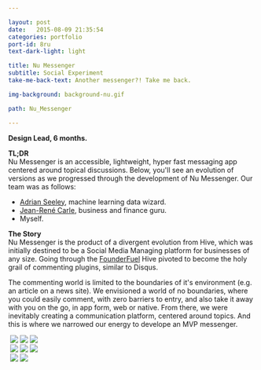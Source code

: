 ```yaml
---

layout: post
date:   2015-08-09 21:35:54
categories: portfolio
port-id: 8ru
text-dark-light: light

title: Nu Messenger
subtitle: Social Experiment
take-me-back-text: Another messenger?! Take me back.

img-background: background-nu.gif

path: Nu_Messenger

---
```


<b>Design Lead, 6 months.</b>

<b>TL;DR</b><br>
Nu Messenger is an accessible, lightweight, hyper fast messaging app centered around topical discussions. Below, you'll see an evolution of versions as we progressed through the development of Nu Messenger. Our team was as follows:

- <a href="https://ca.linkedin.com/in/adrianseeley" target="_blank">Adrian Seeley</a>, machine learning data wizard.
- <a href="https://ca.linkedin.com/pub/jean-rené-carle-mossdorf/13/882/a10" target="_blank">Jean-René Carle</a>, business and finance guru.
- Myself.

<b>The Story</b><br>
Nu Messenger is the product of a divergent evolution from Hive, which was initially destined to be a Social Media Managing platform for businesses of any size. Going through the <a href="http://founderfuel.com/en/" target="_blank">FounderFuel</a> Hive pivoted to become the holy grail of commenting plugins, similar to Disqus.

The commenting world is limited to the boundaries of it's environment (e.g. an article on a news site). We envisioned a world of no boundaries, where you could easily comment, with zero barriers to entry, and also take it away with you on the go, in app form, web or native. From there, we were inevitably creating a communication platform, centered around topics. And this is where we narrowed our energy to develope an MVP messenger.

<div className="image-container">
    <img className="clear" src=""/>
    <img className="w1" src="./img/work/nu/header-1.jpg"/>
    <img className="w3" src="./img/work/nu/nu-home-1.jpg"/>
    <img className="w4" src="./img/work/nu/nu-app-store-1.jpg"/>
</div>

<div className="image-container">
    <img className="clear" src=""/>
    <img className="w1" src="./img/work/nu/header-2.jpg"/>
    <img className="w3" src="./img/work/nu/nu-home-2.jpg"/>
    <img className="w4" src="./img/work/nu/nu-screens-2.jpg"/>
</div>

<div className="image-container">
    <img className="clear" src=""/>
    <img className="w1" src="./img/work/nu/header-3.jpg"/>
    <img className="w3" src="./img/work/nu/nu-screens-3.gif"/>
</div>
